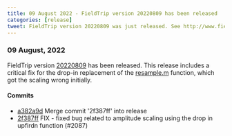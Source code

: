 ```yaml
---
title: 09 August 2022 - FieldTrip version 20220809 has been released
categories: [release]
tweet: FieldTrip version 20220809 was just released. See http://www.fieldtriptoolbox.org/#09-august-2022
---
```


### 09 August, 2022

FieldTrip version [20220809](http://github.com/fieldtrip/fieldtrip/releases/tag/20220809) has been released. This release includes a
critical fix for the drop-in replacement of the [resample.m](https://github.com/fieldtrip/fieldtrip/blob/master/external/signal/resample.m) function, which got the scaling wrong initially.

#### Commits

- [a382a9d](http://github.com/fieldtrip/fieldtrip/commit/a382a9d) Merge commit '2f387ff' into release
- [2f387ff](http://github.com/fieldtrip/fieldtrip/commit/2f387ff) FIX - fixed bug related to amplitude scaling using the drop in upfirdn function (#2087)
